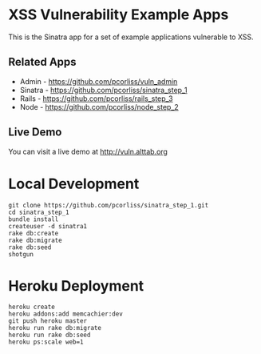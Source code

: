 XSS Vulnerability Example Apps
==============================

This is the Sinatra app for a set of example applications vulnerable to XSS.

Related Apps
------------
* Admin - https://github.com/pcorliss/vuln_admin
* Sinatra - https://github.com/pcorliss/sinatra_step_1
* Rails - https://github.com/pcorliss/rails_step_3
* Node - https://github.com/pcorliss/node_step_2

Live Demo
---------
You can visit a live demo at http://vuln.alttab.org

Local Development
=================

```
git clone https://github.com/pcorliss/sinatra_step_1.git
cd sinatra_step_1
bundle install
createuser -d sinatra1
rake db:create
rake db:migrate
rake db:seed
shotgun
```

Heroku Deployment
=================

```
heroku create
heroku addons:add memcachier:dev
git push heroku master
heroku run rake db:migrate
heroku run rake db:seed
heroku ps:scale web=1
```
